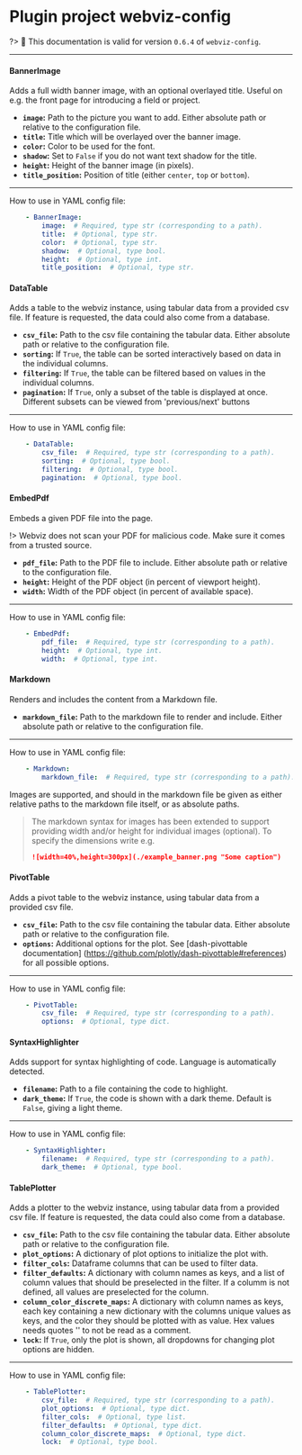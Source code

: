 # Plugin project webviz-config

?> :bookmark: This documentation is valid for version `0.6.4` of `webviz-config`.



---

<div class="plugin-doc">

#### BannerImage


<!-- tabs:start -->


<!-- tab:Description -->

Adds a full width banner image, with an optional overlayed title.
Useful on e.g. the front page for introducing a field or project.




<!-- tab:Arguments -->

















* **`image`:** Path to the picture you want to add.                Either absolute path or relative to the configuration file.
* **`title`:** Title which will be overlayed over the banner image.
* **`color`:** Color to be used for the font.
* **`shadow`:** Set to `False` if you do not want text shadow for the title.
* **`height`:** Height of the banner image (in pixels).
* **`title_position`:** Position of title (either `center`, `top` or `bottom`).


---
How to use in YAML config file:
```yaml
    - BannerImage:
        image:  # Required, type str (corresponding to a path).
        title:  # Optional, type str.
        color:  # Optional, type str.
        shadow:  # Optional, type bool.
        height:  # Optional, type int.
        title_position:  # Optional, type str.
```



<!-- tabs:end -->

</div>

<div class="plugin-doc">

#### DataTable


<!-- tabs:start -->


<!-- tab:Description -->

Adds a table to the webviz instance, using tabular data from a provided csv file.
If feature is requested, the data could also come from a database.




<!-- tab:Arguments -->













* **`csv_file`:** Path to the csv file containing the tabular data. Either absolute               path or relative to the configuration file.
* **`sorting`:** If `True`, the table can be sorted interactively based              on data in the individual columns.
* **`filtering`:** If `True`, the table can be filtered based on values in the                individual columns.
* **`pagination`:** If `True`, only a subset of the table is displayed at once.                 Different subsets can be viewed from 'previous/next' buttons


---
How to use in YAML config file:
```yaml
    - DataTable:
        csv_file:  # Required, type str (corresponding to a path).
        sorting:  # Optional, type bool.
        filtering:  # Optional, type bool.
        pagination:  # Optional, type bool.
```



<!-- tabs:end -->

</div>

<div class="plugin-doc">

#### EmbedPdf


<!-- tabs:start -->


<!-- tab:Description -->

Embeds a given PDF file into the page.

!> Webviz does not scan your PDF for malicious code. Make sure it comes from a trusted source.



<!-- tab:Arguments -->











* **`pdf_file`:** Path to the PDF file to include. Either absolute path or   relative to the configuration file.
* **`height`:** Height of the PDF object (in percent of viewport height).
* **`width`:** Width of the PDF object (in percent of available space).


---
How to use in YAML config file:
```yaml
    - EmbedPdf:
        pdf_file:  # Required, type str (corresponding to a path).
        height:  # Optional, type int.
        width:  # Optional, type int.
```



<!-- tabs:end -->

</div>

<div class="plugin-doc">

#### Markdown


<!-- tabs:start -->


<!-- tab:Description -->

Renders and includes the content from a Markdown file.




<!-- tab:Arguments -->







* **`markdown_file`:** Path to the markdown file to render and include.                         Either absolute path or relative to the configuration file.



---
How to use in YAML config file:
```yaml
    - Markdown:
        markdown_file:  # Required, type str (corresponding to a path).
```



<!-- tab:Data input -->


Images are supported, and should in the markdown file be given as either
relative paths to the markdown file itself, or as absolute paths.

> The markdown syntax for images has been extended to support     providing width and/or height for individual images (optional).     To specify the dimensions write e.g.
> ```markdown
> ![width=40%,height=300px](./example_banner.png "Some caption")
> ```



<!-- tabs:end -->

</div>

<div class="plugin-doc">

#### PivotTable


<!-- tabs:start -->


<!-- tab:Description -->

Adds a pivot table to the webviz instance, using tabular data from a         provided csv file.




<!-- tab:Arguments -->









* **`csv_file`:** Path to the csv file containing the tabular data. Either absolute                   path or relative to the configuration file.
* **`options`:** Additional options for the plot. See [dash-pivottable documentation]    (https://github.com/plotly/dash-pivottable#references) for all possible options.


---
How to use in YAML config file:
```yaml
    - PivotTable:
        csv_file:  # Required, type str (corresponding to a path).
        options:  # Optional, type dict.
```



<!-- tabs:end -->

</div>

<div class="plugin-doc">

#### SyntaxHighlighter


<!-- tabs:start -->


<!-- tab:Description -->

Adds support for syntax highlighting of code. Language is automatically detected.




<!-- tab:Arguments -->









* **`filename`:** Path to a file containing the code to highlight.
* **`dark_theme`:** If `True`, the code is shown with a dark theme. Default is                 `False`, giving a light theme.


---
How to use in YAML config file:
```yaml
    - SyntaxHighlighter:
        filename:  # Required, type str (corresponding to a path).
        dark_theme:  # Optional, type bool.
```



<!-- tabs:end -->

</div>

<div class="plugin-doc">

#### TablePlotter


<!-- tabs:start -->


<!-- tab:Description -->

Adds a plotter to the webviz instance, using tabular data from a provided csv file.
If feature is requested, the data could also come from a database.




<!-- tab:Arguments -->

















* **`csv_file`:** Path to the csv file containing the tabular data.                   Either absolute path or relative to the configuration file.
* **`plot_options`:** A dictionary of plot options to initialize the plot with.
* **`filter_cols`:** Dataframe columns that can be used to filter data.
* **`filter_defaults`:** A dictionary with column names as keys,                          and a list of column values that should be preselected in the filter.                          If a columm is not defined, all values are preselected for the column.
* **`column_color_discrete_maps`:** A dictionary with column names as keys,                                     each key containing a new dictionary with the columns                                     unique values as keys, and the color they should be                                     plotted with as value. Hex values needs quotes ''                                     to not be read as a comment.
* **`lock`:** If `True`, only the plot is shown,               all dropdowns for changing plot options are hidden.


---
How to use in YAML config file:
```yaml
    - TablePlotter:
        csv_file:  # Required, type str (corresponding to a path).
        plot_options:  # Optional, type dict.
        filter_cols:  # Optional, type list.
        filter_defaults:  # Optional, type dict.
        column_color_discrete_maps:  # Optional, type dict.
        lock:  # Optional, type bool.
```



<!-- tabs:end -->

</div>
